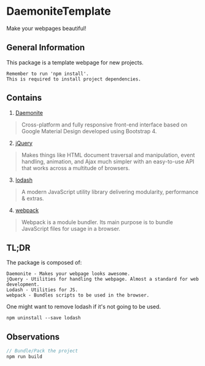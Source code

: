 # DaemoniteTemplate

Make your webpages beautiful!


## General Information

This package is a template webpage for new projects.

	Remember to run 'npm install'.
	This is required to install project dependencies.

## Contains

1. [Daemonite](https://github.com/Daemonite/material)
> Cross-platform and fully responsive front-end interface based on Google Material Design developed using Bootstrap 4.
2. [jQuery](https://jquery.com)
> Makes things like HTML document traversal and manipulation, event handling, animation, and Ajax much simpler with an easy-to-use API that works across a multitude of browsers.
3. [lodash](https://lodash.com)
> A modern JavaScript utility library delivering modularity, performance & extras.
4. [webpack](https://webpack.js.org)
> Webpack is a module bundler. Its main purpose is to bundle JavaScript files for usage in a browser.

## TL;DR

The package is composed of:

	Daemonite - Makes your webpage looks awesome.
	jQuery - Utilities for handling the webpage. Almost a standard for web development.
	Lodash - Utilities for JS.
	webpack - Bundles scripts to be used in the browser.

One might want to remove lodash if it's not going to be used.
```
npm uninstall --save lodash
``` 

## Observations

```js
// Bundle/Pack the project
npm run build
```
